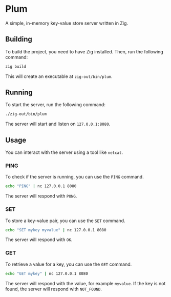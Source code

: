 # Plum

A simple, in-memory key-value store server written in Zig.

## Building

To build the project, you need to have Zig installed. Then, run the following command:

```sh
zig build
```

This will create an executable at `zig-out/bin/plum`.

## Running

To start the server, run the following command:

```sh
./zig-out/bin/plum
```

The server will start and listen on `127.0.0.1:8080`.

## Usage

You can interact with the server using a tool like `netcat`.

### PING

To check if the server is running, you can use the `PING` command.

```sh
echo "PING" | nc 127.0.0.1 8080
```

The server will respond with `PONG`.

### SET

To store a key-value pair, you can use the `SET` command.

```sh
echo "SET mykey myvalue" | nc 127.0.0.1 8080
```

The server will respond with `OK`.

### GET

To retrieve a value for a key, you can use the `GET` command.

```sh
echo "GET mykey" | nc 127.0.0.1 8080
```

The server will respond with the value, for example `myvalue`.
If the key is not found, the server will respond with `NOT_FOUND`.
